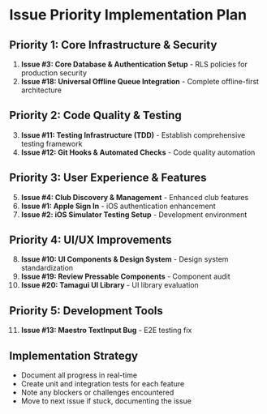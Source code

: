# Issue Priority Implementation Plan

## Priority 1: Core Infrastructure & Security
1. **Issue #3: Core Database & Authentication Setup** - RLS policies for production security
2. **Issue #18: Universal Offline Queue Integration** - Complete offline-first architecture

## Priority 2: Code Quality & Testing
3. **Issue #11: Testing Infrastructure (TDD)** - Establish comprehensive testing framework
4. **Issue #12: Git Hooks & Automated Checks** - Code quality automation

## Priority 3: User Experience & Features
5. **Issue #4: Club Discovery & Management** - Enhanced club features
6. **Issue #1: Apple Sign In** - iOS authentication enhancement
7. **Issue #2: iOS Simulator Testing Setup** - Development environment

## Priority 4: UI/UX Improvements
8. **Issue #10: UI Components & Design System** - Design system standardization
9. **Issue #19: Review Pressable Components** - Component audit
10. **Issue #20: Tamagui UI Library** - UI library evaluation

## Priority 5: Development Tools
11. **Issue #13: Maestro TextInput Bug** - E2E testing fix

## Implementation Strategy
- Document all progress in real-time
- Create unit and integration tests for each feature
- Note any blockers or challenges encountered
- Move to next issue if stuck, documenting the issue